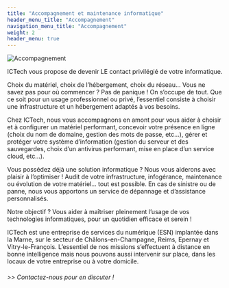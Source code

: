 ```yaml
---
title: "Accompagnement et maintenance informatique"
header_menu_title: "Accompagnement"
navigation_menu_title: "Accompagnement"
weight: 2
header_menu: true
---
```


![Accompagnement](images/2accompagnement_300px.png)

ICTech vous propose de devenir LE contact privilégié de votre informatique.

Choix du matériel, choix de l’hébergement, choix du réseau... Vous ne savez pas pour où commencer ? Pas de panique ! On s’occupe de tout. Que ce soit pour un usage professionnel ou privé, l’essentiel consiste à choisir une infrastructure et un hébergement adaptés à vos besoins.

Chez ICTech, nous vous accompagnons en amont pour vous aider à choisir et à configurer un matériel performant, concevoir votre présence en ligne (choix du nom de domaine, gestion des mots de passe, etc...), gérer et protéger votre système d’information (gestion du serveur et des sauvegardes, choix d’un antivirus performant, mise en place d’un service cloud, etc...).

Vous possédez déjà une solution informatique ? Nous vous aiderons avec plaisir à l’optimiser ! Audit de votre infrastructure, infogérance, maintenance ou évolution de votre matériel... tout est possible. En cas de sinistre ou de panne, nous vous apportons un service de dépannage et d’assistance personnalisés.

Notre objectif ? Vous aider à maîtriser pleinement l’usage de vos technologies informatiques, pour un quotidien efficace et serein !

ICTech est une entreprise de services du numérique (ESN) implantée dans la Marne, sur le secteur de Châlons-en-Champagne, Reims, Epernay et Vitry-le-François. L’essentiel de nos missions s’effectuent à distance en bonne intelligence mais nous pouvons aussi intervenir sur place, dans les locaux de votre entreprise ou à votre domicile.

###### >> Contactez-nous pour en discuter !
